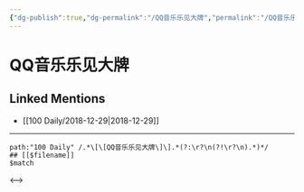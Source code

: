 ```yaml
---
{"dg-publish":true,"dg-permalink":"/QQ音乐乐见大牌","permalink":"/QQ音乐乐见大牌/"}
---
```


# QQ音乐乐见大牌

## Linked Mentions
- [[100 Daily/2018-12-29\|2018-12-29]]


---

```expander
path:"100 Daily" /.*\[\[QQ音乐乐见大牌\]\].*(?:\r?\n(?!\r?\n).*)*/
## [[$filename]]
$match
```

<-->